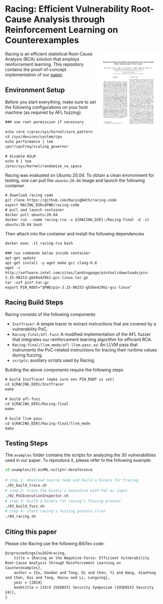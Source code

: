 # Racing: Efficient Vulnerability Root-Cause Analysis through Reinforcement Learning on Counterexamples

<p><a href="https://www.usenix.org/conference/usenixsecurity24/presentation/xu-dandan"> <img alt="racing paper" align="right" width="200"  src="paper.jpg"></a></p>

Racing is an efficient statistical Root-Cause Analysis (RCA) solution that employs reinforcement learning. This repository contains the proof-of-concept implementation of our [paper](https://www.usenix.org/conference/usenixsecurity24/presentation/xu).

## Environment Setup

Before you start everything, make sure to set the following configurations on your host machine (as required by AFL fuzzing).
```
### use root permission if necessary

echo core >/proc/sys/kernel/core_pattern
cd /sys/devices/system/cpu
echo performance | tee cpu*/cpufreq/scaling_governor

# disable ASLR
echo 0 | tee /proc/sys/kernel/randomize_va_space
```

Racing was evaluated on Ubuntu 20.04. To obtain a clean environment for testing, one can pull the `ubuntu:20.04` image and launch the following container.
```
# download racing code
git clone https://github.com/RacingN4th/racing-code
export RACING_DIR=$PWD/racing-code
# pull and launch container
docker pull ubuntu:20.04
docker run --name racing-rca -v ${RACING_DIR}:/Racing-final -d -it ubuntu:20.04 bash
```
Then attach into the container and install the following dependencies
```
docker exec -it racing-rca bash

### run commands below inside container
apt-get update
apt-get install -y wget make gcc clang-6.0
wget -c http://software.intel.com/sites/landingpage/pintool/downloads/pin-3.15-98253-gb56e429b1-gcc-linux.tar.gz
tar -xzf pin*.tar.gz
export PIN_ROOT="$PWD/pin-3.15-98253-gb56e429b1-gcc-linux"
```

## Racing Build Steps

Racing consists of the following components
- `InstTracer`: A simple tracer to extract instructions that are covered by a vulnerability PoC.
- `Racing-final/afl-fuzz`: A modified implementation of the AFL fuzzer that integrates our reinforcement learning algorithm for efficient RCA.
- `Racing-final/llvm_mode/afl-llvm-pass.so`: An LLVM pass that instruments the PoC-related instructions for tracing their runtime values during fuzzing.
- `scripts`: auxiliary scripts used by Racing.

Building the above components require the following steps
```
# build InstTracer (make sure env PIN_ROOT is set)
cd ${RACING_DIR}/InstTracer
make

# build afl-fuzz
cd ${RACING_DIR}/Racing-final
make

# build llvm pass
cd ${RACING_DIR}/Racing-final/llvm_mode
make
```

## Testing Steps

The `examples` folder contains the scripts for analyzing the 30 vulnerabilities used in our paper. To reproduce it, please refer to the following example:
```bash
cd examples/21-ezXML-nullptr-dereference

# step 1: download source code and build a binary for tracing
./01_build_trace.sh
# step 2: trace the binary's execution with PoC as input
./02_PoCExecutionInspector.sh
# step 3: build a binary for racing's fuzzing process
./03_build_fuzz.sh
# step 4: start racing's fuzzing process (rca)
./04_racing.sh

```
## Citing this paper ##

Please cite Racing use the following BibTex code:

```
@inproceedings{xu2024racing,
    title = {Racing on the Negative Force: Efficient Vulnerability Root-Cause Analysis through Reinforcement Learning on Counterexamples},
    author = {Xu, Dandan and Tang, Di and Chen, Yi and Wang, XiaoFeng and Chen, Kai and Tang, Haixu and Li, Longxing},
    year = {2024}
    booktitle = {33rd {USENIX} Security Symposium ({USENIX} Security 24)},
}
```
```